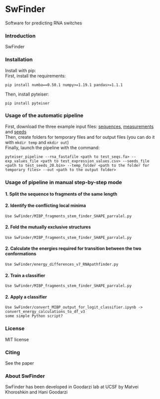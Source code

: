 # SwFinder
Software for predicting RNA switches

### Introduction
SwFinder 

### Installation
Install with pip: <br>
First, install the requirements:
```
pip install numba==0.50.1 numpy>=1.19.1 pandas>=1.1.1
```
Then, install pyteiser:
```
pip install pyteiser
```
### Usage of the automatic pipeline
First, download the three example input files: [sequences](https://github.com/goodarzilab/pyteiser/raw/master/example_data/test_seqs.fa), [measurements](https://github.com/goodarzilab/pyteiser/raw/master/example_data/test_expression_values.csv) and [seeds](https://github.com/goodarzilab/pyteiser/raw/master/example_data/test_seeds_20.bin) <br>
Then, create folders for temporary files and for output files (you can do it with `mkdir temp` and `mkdir out`)<br>
Finally, launch the pipeline with the command: <br>
```
pyteiser_pipeline --rna_fastafile <path to test_seqs.fa> --exp_values_file <path to test_expression_values.csv> --seeds_file <path to test_seeds_20.bin> --temp_folder <path to the folder for temporary files> --out <path to the output folder>
```


### Usage of pipeline in manual step-by-step mode
#### 1. Split the sequence to fragments of the same length

#### 2. Identify the conflicting local minima
	Use SwFinder/MIBP_fragments_stem_finder_SHAPE_parralel.py

#### 2. Fold the mutually exclusive structures
	Use SwFinder/MIBP_fragments_stem_finder_SHAPE_parralel.py

#### 2. Calculate the energies required for transition between the two conformations
	Use SwFinder/energy_differences_v7_RNApathfinder.py

#### 2. Train a classifier
	Use SwFinder/MIBP_fragments_stem_finder_SHAPE_parralel.py	

#### 2. Apply a classifier
	Use SwFinder/convert_MIBP_output_for_logit_classifier.ipynb -> convert_energy_calculations_to_df_v3
	some simple Python script?	



### License
MIT license

### Citing
See the paper

### About SwFinder
SwFinder has been developed in Goodarzi lab at UCSF by Matvei Khoroshkin and Hani Goodarzi
